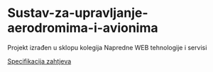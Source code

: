 # Sustav-za-upravljanje-aerodromima-i-avionima

Projekt izrađen u sklopu kolegija Napredne WEB tehnologije i servisi

[Specifikacija zahtjeva](https://github.com/psimec/Sustav-za-upravljanje-aerodromima-i-avionima/blob/master/Sustav-za-upravljanje-aerodromima-i-avionima.pdf)
